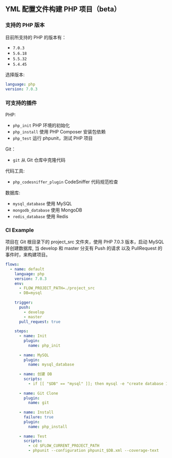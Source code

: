 ## YML 配置文件构建 PHP 项目（beta）

### 支持的 PHP 版本
目前所支持的 PHP 的版本有：

* `7.0.3`
* `5.6.18`
* `5.5.32`
* `5.4.45`


选择版本: 

```yaml
language: php
version: 7.0.3

```

### 可支持的插件

PHP: 

* `php_init` PHP 环境的初始化
* `php_install` 使用 PHP Composer 安装包依赖
* `php_test` 运行 phpunit，测试 PHP 项目

Git：

* `git` 从 Git 仓库中克隆代码

代码工具:

* `php_codesniffer_plugin` CodeSniffer 代码规范检查


数据库:

* `mysql_database` 使用 MySQL 
* `mongodb_database` 使用 MongoDB
* `redis_database` 使用 Redis


### CI Example
项目在 Git 根目录下的 project_src 文件夹，使用 PHP 7.0.3 版本，启动 MySQL 并创建数据库, 当 develop 和 master 分支有 Push 的请求 以及 PullRequest 的事件时，来构建项目。

```yml
flows:
  - name: default
    language: php
    version: 7.0.3
    env:
      - FLOW_PROJECT_PATH=./project_src
      - DB=mysql
    
    trigger:
      push:
        - develop
        - master
      pull_request: true
      
    steps:
      - name: Init
        plugin:
          name: php_init
          
      - name: MySQL
        plugin:
          name: mysql_database
          
      - name: 创建 DB
        scripts:
          - if [[ "$DB" == "mysql" ]]; then mysql -e "create database IF NOT EXISTS hello_world_test;" -uroot; fi
          
      - name: Git Clone
        plugin:
          name: git
          
      - name: Install
        failure: true
        plugin:
          name: php_install
          
      - name: Test
        scripts: 
          - cd $FLOW_CURRENT_PROJECT_PATH
          - phpunit --configuration phpunit_$DB.xml --coverage-text         
```